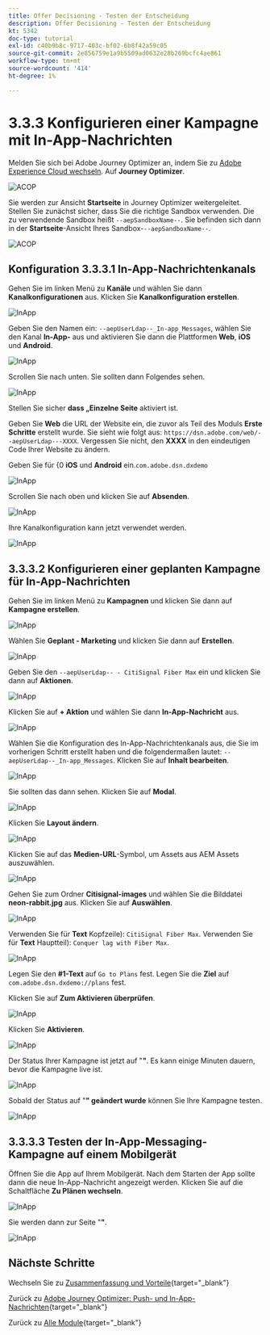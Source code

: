 ```yaml
---
title: Offer Decisioning - Testen der Entscheidung
description: Offer Decisioning - Testen der Entscheidung
kt: 5342
doc-type: tutorial
exl-id: c40b9b8c-9717-403c-bf02-6b8f42a59c05
source-git-commit: 2e856759e1a9b5509ad0632e28b269bcfc4ae861
workflow-type: tm+mt
source-wordcount: '414'
ht-degree: 1%

---
```


# 3.3.3 Konfigurieren einer Kampagne mit In-App-Nachrichten

Melden Sie sich bei Adobe Journey Optimizer an, indem Sie zu [Adobe Experience Cloud wechseln](https://experience.adobe.com). Auf **Journey Optimizer**.

![ACOP](./../../../../modules/delivery-activation/ajo-b2c/ajob2c-1/images/acophome.png)

Sie werden zur Ansicht **Startseite** in Journey Optimizer weitergeleitet. Stellen Sie zunächst sicher, dass Sie die richtige Sandbox verwenden. Die zu verwendende Sandbox heißt `--aepSandboxName--`. Sie befinden sich dann in der **Startseite**-Ansicht Ihres Sandbox-`--aepSandboxName--`.

![ACOP](./../../../../modules/delivery-activation/ajo-b2c/ajob2c-1/images/acoptriglp.png)

## Konfiguration 3.3.3.1 In-App-Nachrichtenkanals

Gehen Sie im linken Menü zu **Kanäle** und wählen Sie dann **Kanalkonfigurationen** aus. Klicken Sie **Kanalkonfiguration erstellen**.

![InApp](./images/inapp1.png)

Geben Sie den Namen ein: `--aepUserLdap--_In-app_Messages`, wählen Sie den Kanal **In-App-** aus und aktivieren Sie dann die Plattformen **Web**, **iOS** und **Android**.

![InApp](./images/inapp2.png)

Scrollen Sie nach unten. Sie sollten dann Folgendes sehen.

![InApp](./images/inapp3.png)

Stellen Sie sicher **dass „Einzelne Seite** aktiviert ist.

Geben Sie **Web** die URL der Website ein, die zuvor als Teil des Moduls **Erste Schritte** erstellt wurde. Sie sieht wie folgt aus: `https://dsn.adobe.com/web/--aepUserLdap---XXXX`. Vergessen Sie nicht, den **XXXX** in den eindeutigen Code Ihrer Website zu ändern.

Geben Sie für &lbrace;0 **iOS** und **Android** ein.`com.adobe.dsn.dxdemo`

![InApp](./images/inapp4.png)

Scrollen Sie nach oben und klicken Sie auf **Absenden**.

![InApp](./images/inapp5.png)

Ihre Kanalkonfiguration kann jetzt verwendet werden.

![InApp](./images/inapp6.png)

## 3.3.3.2 Konfigurieren einer geplanten Kampagne für In-App-Nachrichten

Gehen Sie im linken Menü zu **Kampagnen** und klicken Sie dann auf **Kampagne erstellen**.

![InApp](./images/inapp7.png)

Wählen Sie **Geplant - Marketing** und klicken Sie dann auf **Erstellen**.

![InApp](./images/inapp8.png)

Geben Sie den `--aepUserLdap-- - CitiSignal Fiber Max` ein und klicken Sie dann auf **Aktionen**.

![InApp](./images/inapp9.png)

Klicken Sie auf **+ Aktion** und wählen Sie dann **In-App-Nachricht** aus.

![InApp](./images/inapp10.png)

Wählen Sie die Konfiguration des In-App-Nachrichtenkanals aus, die Sie im vorherigen Schritt erstellt haben und die folgendermaßen lautet: `--aepUserLdap--_In-app_Messages`. Klicken Sie auf **Inhalt bearbeiten**.

![InApp](./images/inapp11.png)

Sie sollten das dann sehen. Klicken Sie auf **Modal**.

![InApp](./images/inapp12.png)

Klicken Sie **Layout ändern**.

![InApp](./images/inapp13.png)

Klicken Sie auf das **Medien-URL**-Symbol, um Assets aus AEM Assets auszuwählen.

![InApp](./images/inapp14.png)

Gehen Sie zum Ordner **Citisignal-images** und wählen Sie die Bilddatei **neon-rabbit.jpg** aus. Klicken Sie auf **Auswählen**.

![InApp](./images/inapp15.png)

Verwenden Sie für **Text** Kopfzeile): `CitiSignal Fiber Max`.
Verwenden Sie für **Text** Hauptteil): `Conquer lag with Fiber Max`.

![InApp](./images/inapp16.png)

Legen Sie den **#1-Text** auf `Go to Plans` fest.
Legen Sie die **Ziel** auf `com.adobe.dsn.dxdemo://plans` fest.

Klicken Sie auf **Zum Aktivieren überprüfen**.

![InApp](./images/inapp17.png)

Klicken Sie **Aktivieren**.

![InApp](./images/inapp18.png)

Der Status Ihrer Kampagne ist jetzt auf &quot;**&quot;**. Es kann einige Minuten dauern, bevor die Kampagne live ist.

![InApp](./images/inapp19.png)

Sobald der Status auf &quot;**&quot; geändert wurde** können Sie Ihre Kampagne testen.

![InApp](./images/inapp20.png)

## 3.3.3.3 Testen der In-App-Messaging-Kampagne auf einem Mobilgerät

Öffnen Sie die App auf Ihrem Mobilgerät. Nach dem Starten der App sollte dann die neue In-App-Nachricht angezeigt werden. Klicken Sie auf die Schaltfläche **Zu Plänen wechseln**.

![InApp](./images/inapp21.png)

Sie werden dann zur Seite &quot;**&quot;**.

![InApp](./images/inapp22.png)

## Nächste Schritte

Wechseln Sie zu [Zusammenfassung und Vorteile](./summary.md){target="_blank"}

Zurück zu [Adobe Journey Optimizer: Push- und In-App-Nachrichten](ajopushinapp.md){target="_blank"}

Zurück zu [Alle Module](./../../../../overview.md){target="_blank"}
